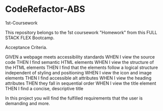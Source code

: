 # CodeRefactor-ABS
1st-Coursework 

This repository belongs to the 1st coursework "Homework" from this FULL STACK FLEX Bootcamp.

Acceptance Criteria.

GIVEN a webpage meets accessibility standards WHEN I view the source code THEN I find semantic HTML elements WHEN I view the structure of the HTML elements THEN I find that the elements follow a logical structure independent of styling and positioning WHEN I view the icon and image elements THEN I find accessible alt attributes WHEN I view the heading attributes THEN they fall in sequential order WHEN I view the title element THEN I find a concise, descriptive title

In this project you will find the fulfilled requirements that the user is demanding and more.
